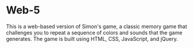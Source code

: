 # Web-5
This is a web-based version of Simon's game, a classic memory game that challenges you to repeat a sequence of colors and sounds that the game generates. The game is built using HTML, CSS, JavaScript, and jQuery.  
